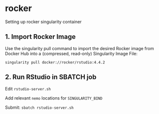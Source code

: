 # rocker
Setting up rocker singularity container

## 1. Import Rocker Image
Use the singularity pull command to import the desired Rocker image from Docker Hub into a (compressed, read-only) Singularity Image File:

`singularity pull docker://rocker/rstudio:4.4.2`

## 2. Run RStudio in SBATCH job

Edit `rstudio-server.sh`

Add relevant `nemo` locations for `SINGULARITY_BIND`

Submit: `sbatch rstudio-server.sh`
